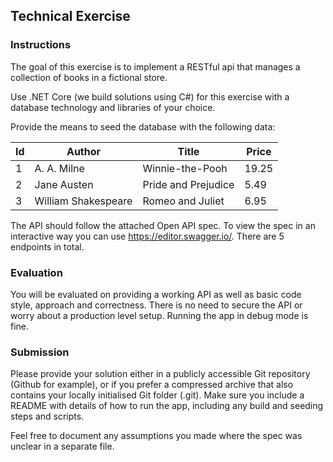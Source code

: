 ## Technical Exercise

### Instructions

The goal of this exercise is to implement a RESTful api that manages a collection of books in a fictional store. 

Use .NET Core (we build solutions using C#) for this exercise with a database technology and libraries of your choice.

Provide the means to seed the database with the following data:

| Id  | Author  | Title  |  Price |
|----|---|---|---|
|  1 | A. A. Milne |  Winnie-the-Pooh | 19.25  |
|  2 | Jane Austen | Pride and Prejudice | 5.49  |
|  3 | William Shakespeare | Romeo and Juliet | 6.95 |

The API should follow the attached Open API spec. To view the spec in an interactive way you can use https://editor.swagger.io/. 
There are 5 endpoints in total.

### Evaluation

You will be evaluated on providing a working API as well as basic code style, approach and correctness. There is no need to secure the API or worry about a production level setup. Running the app in debug mode is fine.

### Submission

Please provide your solution either in a publicly accessible Git repository (Github for example), or if you prefer a compressed archive that also contains your locally initialised Git folder (.git).  Make sure you include a README with details of how to run the app, including any build and seeding steps and scripts.

Feel free to document any assumptions you made where the spec was unclear in a separate file.
